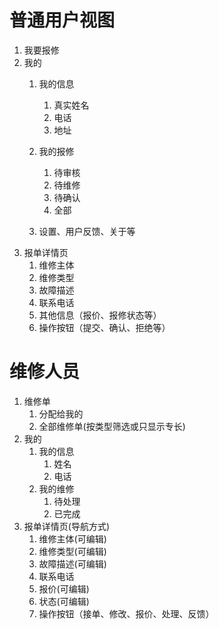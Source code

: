 # 普通用户视图
1. 我要报修
2. 我的
    1. 我的信息
        1. 真实姓名
        2. 电话
        3. 地址

    2. 我的报修
        1. 待审核
        2. 待维修
        3. 待确认
        4. 全部
    3. 设置、用户反馈、关于等
3. 报单详情页
    1. 维修主体
    2. 维修类型
    3. 故障描述
    4. 联系电话
    5. 其他信息（报价、报修状态等）
    6. 操作按钮（提交、确认、拒绝等）

# 维修人员
1. 维修单
    1. 分配给我的
    2. 全部维修单(按类型筛选或只显示专长)
2. 我的
    1. 我的信息
        1. 姓名
        2. 电话
    2. 我的维修
        1. 待处理
        2. 已完成
3. 报单详情页(导航方式)
    1. 维修主体(可编辑)
    2. 维修类型(可编辑)
    3. 故障描述(可编辑)
    4. 联系电话
    5. 报价(可编辑)
    6. 状态(可编辑) 
    7. 操作按钮（接单、修改、报价、处理、反馈）


